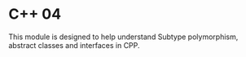 # C++ 04


This module is designed to help understand Subtype polymorphism, abstract classes and interfaces in CPP.
